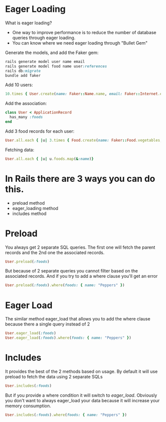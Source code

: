 # Eager Loading

What is eager loading?
- One way to improve performance is to reduce the number of database queries through eager loading.
- You can know where we need eager loading through "Bullet Gem"

Generate the models, and add the Faker gem:
```ruby
rails generate model user name email
rails generate model food name user:references
rails db:migrate
bundle add faker
```

Add 10 users:
```ruby
10.times { User.create(name: Faker::Name.name, email: Faker::Internet.email) }
```

Add the association:
```ruby
class User < ApplicationRecord
  has_many :foods
end
```

Add 3 food records for each user:
```ruby
User.all.each { |u| 3.times { Food.create(name: Faker::Food.vegetables, user: u) } }
```

Fetching data:
```ruby
User.all.each { |u| u.foods.map(&:name)}
```

# In Rails there are 3 ways you can do this.
- preload method
- eager_loading method
- includes method

# Preload
You always get 2 separate SQL queries. The first one will fetch the parent records and the 2nd one the associated records.
```ruby
User.preload(:foods)
```
But because of 2 separate queries you cannot filter based on the associated records. And if you try to add a where clause you'll get an error
```ruby
User.preload(:foods).where(foods: { name: "Peppers" })
```

# Eager Load
The similar method eager_load that allows you to add the where clause because there a single query instead of 2
```ruby
User.eager_load(:foods)
User.eager_load(:foods).where(foods: { name: "Peppers" })
```

# Includes
It provides the best of the 2 methods based on usage. By default it will use preload to fetch the data using 2 separate SQLs
```ruby
User.includes(:foods)
```

But if you provide a where condition it will switch to _eager_load_. Obviously you don't want to always eager_load your data because it will increase your memory consumption.
```ruby
User.includes(:foods).where(foods: { name: "Peppers" })
```
